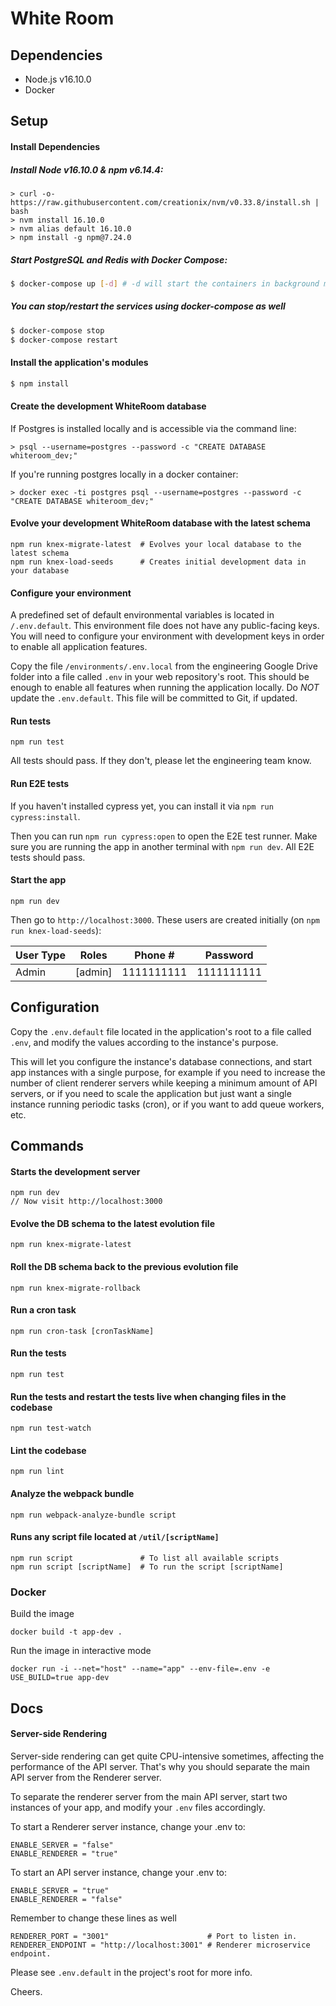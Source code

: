 # White Room

## Dependencies

* Node.js v16.10.0
* Docker


## Setup

#### Install Dependencies

##### Install Node v16.10.0 & npm v6.14.4:
```
> curl -o- https://raw.githubusercontent.com/creationix/nvm/v0.33.8/install.sh | bash
> nvm install 16.10.0
> nvm alias default 16.10.0
> npm install -g npm@7.24.0
```

##### Start PostgreSQL and Redis with Docker Compose:
```bash
$ docker-compose up [-d] # -d will start the containers in background mode
```

##### You can stop/restart the services using docker-compose as well

```bash
$ docker-compose stop
$ docker-compose restart
```

#### Install the application's modules
```bash
$ npm install
```


#### Create the development WhiteRoom database

If Postgres is installed locally and is accessible via the command line:
```
> psql --username=postgres --password -c "CREATE DATABASE whiteroom_dev;"
```

If you're running postgres locally in a docker container:
```
> docker exec -ti postgres psql --username=postgres --password -c "CREATE DATABASE whiteroom_dev;"
```


#### Evolve your development WhiteRoom database with the latest schema
```
npm run knex-migrate-latest  # Evolves your local database to the latest schema
npm run knex-load-seeds      # Creates initial development data in your database
```


#### Configure your environment
A predefined set of default environmental variables is located in `/.env.default`. This environment file does not have any public-facing keys. You will need to configure your environment with development keys in order to enable all application features.

Copy the file `/environments/.env.local` from the engineering Google Drive folder into a file called `.env` in your web repository's root. This should be enough to enable all features when running the application locally. Do *NOT* update the `.env.default`. This file will be committed to Git, if updated.


#### Run tests
`npm run test`

All tests should pass. If they don't, please let the engineering team know.


#### Run E2E tests
If you haven't installed cypress yet, you can install it via `npm run cypress:install`.

Then you can run `npm run cypress:open` to open the E2E test runner. Make sure you are running the app in another terminal with `npm run dev`. All E2E tests should pass.


#### Start the app
`npm run dev`

Then go to `http://localhost:3000`. These users are created initially (on `npm run knex-load-seeds`):

| User Type            | Roles              | Phone #    | Password   |
| -------------------- | ------------------ | ---------- | ---------- |
| Admin                | [admin]            | 1111111111 | 1111111111 |



## Configuration

Copy the `.env.default` file located in the application's root to a file called `.env`, and modify the values according to the instance's purpose.

This will let you configure the instance's database connections, and start app instances with a single purpose, for example if you need to increase the number of client renderer servers while keeping a minimum amount of API servers, or if you need to scale the application but just want a single instance running periodic tasks (cron), or if you want to add queue workers, etc.


## Commands

#### Starts the development server
```
npm run dev
// Now visit http://localhost:3000
```

#### Evolve the DB schema to the latest evolution file
`npm run knex-migrate-latest`


#### Roll the DB schema back to the previous evolution file
`npm run knex-migrate-rollback`


#### Run a cron task
`npm run cron-task [cronTaskName]`


#### Run the tests
`npm run test`


#### Run the tests and restart the tests live when changing files in the codebase
`npm run test-watch`


#### Lint the codebase
`npm run lint`


#### Analyze the webpack bundle
`npm run webpack-analyze-bundle script`


#### Runs any script file located at `/util/[scriptName]`
```
npm run script               # To list all available scripts
npm run script [scriptName]  # To run the script [scriptName]
```

### Docker

Build the image
```
docker build -t app-dev .
```

Run the image in interactive mode
```
docker run -i --net="host" --name="app" --env-file=.env -e USE_BUILD=true app-dev
```


## Docs

#### Server-side Rendering

Server-side rendering can get quite CPU-intensive sometimes, affecting the performance of the API server. That's why you should separate the main API server from the Renderer server.

To separate the renderer server from the main API server, start two instances of your app, and modify your `.env` files accordingly.

To start a Renderer server instance, change your .env to:
```
ENABLE_SERVER = "false"
ENABLE_RENDERER = "true"
```

To start an API server instance, change your .env to:
```
ENABLE_SERVER = "true"
ENABLE_RENDERER = "false"
```

Remember to change these lines as well

```
RENDERER_PORT = "3001"                      # Port to listen in.
RENDERER_ENDPOINT = "http://localhost:3001" # Renderer microservice endpoint.
```

Please see `.env.default` in the project's root for more info.


Cheers.
